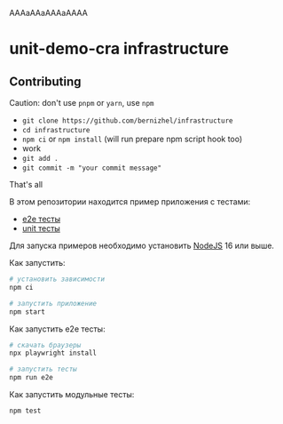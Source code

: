 AAAaAAaAAAaAAAA

# unit-demo-cra infrastructure

## Contributing

Caution: don't use `pnpm` or `yarn`, use `npm`

- `git clone https://github.com/bernizhel/infrastructure`
- `cd infrastructure`
- `npm ci` or `npm install` (will run prepare npm script hook too)
- work
- `git add .`
- `git commit -m "your commit message"`

That's all

В этом репозитории находится пример приложения с тестами:

- [e2e тесты](e2e/example.spec.ts)
- [unit тесты](src/example.test.tsx)

Для запуска примеров необходимо установить [NodeJS](https://nodejs.org/en/download/) 16 или выше.

Как запустить:

```sh
# установить зависимости
npm ci

# запустить приложение
npm start
```

Как запустить e2e тесты:

```sh
# скачать браузеры
npx playwright install

# запустить тесты
npm run e2e
```

Как запустить модульные тесты:

```sh
npm test
```
